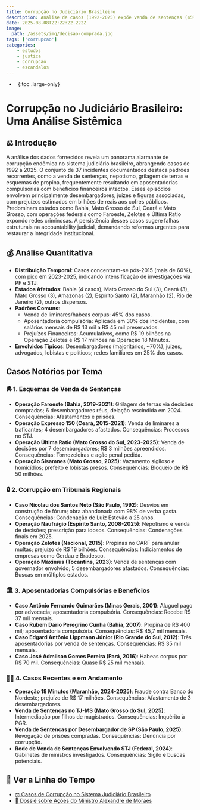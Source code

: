 ```yaml
---
title: Corrupção no Judiciário Brasileiro
description: Análise de casos (1992-2025) expõe venda de sentenças (45%), aposentadorias compulsórias (30%) e prejuízos bilionários. Reformas urgentes para accountability.
date: 2025-08-08T22:22:22.222Z
image:
  path: /assets/img/decisao-comprada.jpg
tags: ['corrupcao']
categories:
    - estudos
    - justica
    - corrupcao
    - escandalos
---
```


- &nbsp;
{:toc .large-only}

# Corrupção no Judiciário Brasileiro: Uma Análise Sistêmica

## ⚖️ Introdução
A análise dos dados fornecidos revela um panorama alarmante de corrupção endêmica no sistema judiciário brasileiro, abrangendo casos de 1992 a 2025. O conjunto de 37 incidentes documentados destaca padrões recorrentes, como a venda de sentenças, nepotismo, grilagem de terras e esquemas de propina, frequentemente resultando em aposentadorias compulsórias com benefícios financeiros intactos. Esses episódios envolvem principalmente desembargadores, juízes e figuras associadas, com prejuízos estimados em bilhões de reais aos cofres públicos. Predominam estados como Bahia, Mato Grosso do Sul, Ceará e Mato Grosso, com operações federais como Faroeste, Zelotes e Última Ratio expondo redes criminosas. A persistência desses casos sugere falhas estruturais na accountability judicial, demandando reformas urgentes para restaurar a integridade institucional.


## 💰 Análise Quantitativa
- **Distribuição Temporal**: Casos concentram-se pós-2015 (mais de 60%), com pico em 2023-2025, indicando intensificação de investigações via PF e STJ.
- **Estados Afetados**: Bahia (4 casos), Mato Grosso do Sul (3), Ceará (3), Mato Grosso (3), Amazonas (2), Espírito Santo (2), Maranhão (2), Rio de Janeiro (2), outros dispersos.
- **Padrões Comuns**:
  - Venda de liminares/habeas corpus: 45% dos casos.
  - Aposentadoria compulsória: Aplicada em 30% dos incidentes, com salários mensais de R$ 13 mil a R$ 45 mil preservados.
  - Prejuízos Financeiros: Acumulativos, como R$ 19 bilhões na Operação Zelotes e R$ 17 milhões na Operação 18 Minutos.
- **Envolvidos Típicos**: Desembargadores (majoritários, ~70%), juízes, advogados, lobistas e políticos; redes familiares em 25% dos casos.

## Casos Notórios por Tema

### 🚔 1. Esquemas de Venda de Sentenças
- **Operação Faroeste (Bahia, 2019-2021)**: Grilagem de terras via decisões compradas; 6 desembargadores réus, delação rescindida em 2024. Consequências: Afastamentos e prisões.
- **Operação Expresso 150 (Ceará, 2015-2021)**: Venda de liminares a traficantes; 4 desembargadores afastados. Consequências: Processos no STJ.
- **Operação Última Ratio (Mato Grosso do Sul, 2023-2025)**: Venda de decisões por 7 desembargadores; R$ 3 milhões apreendidos. Consequências: Tornozeleiras e ação penal pedida.
- **Operação Sisamnes (Mato Grosso, 2025)**: Vazamento sigiloso e homicídios; prefeito e lobistas presos. Consequências: Bloqueio de R$ 50 milhões.

<!--more-->

### 🔒 2. Corrupção em Tribunais Regionais
- **Caso Nicolau dos Santos Neto (São Paulo, 1992)**: Desvios em construção de fórum; obra abandonada com 98% de verba gasta. Consequências: Condenação de Luiz Estevão a 25 anos.
- **Operação Naufrágio (Espírito Santo, 2008-2025)**: Nepotismo e venda de decisões; prescrição para idosos. Consequências: Condenações finais em 2025.
- **Operação Zelotes (Nacional, 2015)**: Propinas no CARF para anular multas; prejuízo de R$ 19 bilhões. Consequências: Indiciamentos de empresas como Gerdau e Bradesco.
- **Operação Máximus (Tocantins, 2023)**: Venda de sentenças com governador envolvido; 5 desembargadores afastados. Consequências: Buscas em múltiplos estados.

### 🏛️ 3. Aposentadorias Compulsórias e Benefícios
- **Caso Antônio Fernando Guimarães (Minas Gerais, 2001)**: Aluguel pago por advocacia; aposentadoria compulsória. Consequências: Recebe R$ 37 mil mensais.
- **Caso Rubem Dário Peregrino Cunha (Bahia, 2007)**: Propina de R$ 400 mil; aposentadoria compulsória. Consequências: R$ 45,7 mil mensais.
- **Caso Edgard Antônio Lippmann Júnior (Rio Grande do Sul, 2012)**: Três aposentadorias por venda de sentenças. Consequências: R$ 35 mil mensais.
- **Caso José Admilson Gomes Pereira (Pará, 2016)**: Habeas corpus por R$ 70 mil. Consequências: Quase R$ 25 mil mensais.

### 🕵️‍♂️ 4. Casos Recentes e em Andamento
- **Operação 18 Minutos (Maranhão, 2024-2025)**: Fraude contra Banco do Nordeste; prejuízo de R$ 17 milhões. Consequências: Afastamento de 3 desembargadores.
- **Venda de Sentenças no TJ-MS (Mato Grosso do Sul, 2025)**: Intermediação por filhos de magistrados. Consequências: Inquérito à PGR.
- **Venda de Sentenças por Desembargador de SP (São Paulo, 2025)**: Revogação de prisões compradas. Consequências: Denúncia por corrupção.
- **Rede de Venda de Sentenças Envolvendo STJ (Federal, 2024)**: Gabinetes de ministros investigados. Consequências: Sigilo e buscas potenciais.

## 🧭 Ver a Linha do Tempo
- [⚖️ Casos de Corrupção no Sistema Judiciário Brasileiro](/justica/)
- [📝 Dossiê sobre Ações do Ministro Alexandre de Moraes](/dossie/)